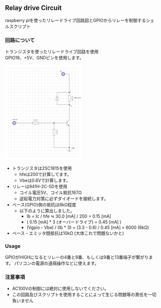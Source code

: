 ## Relay drive Circuit
raspberry piを使ったリレードライブ回路図とGPIOからリレーを制御するシェルスクリプト

### 回路について
トランジスタを使ったリレードライブ回路を使用  
GPIO18、+5V、GNDピンを使用します。  

<img alt="回路図" width="50%" src="schematic.png" />

* トランジスタは2SC1815を使用
  - hfeは200で計算してます。
  - Vbeは0.6Vで計算します。
* リレーは941H-2C-5Dを使用
  - コイル電圧5V、コイル抵抗167Ω
  - 逆起電力対策に必ずダイオードを接続します。
* ベース(GPIO)側の抵抗は6kΩ程度
  - 以下のように算出しました。
    - Ib = Ic / hfe ≒ 30.0 [mA] / 200 = 0.15 [mA]
    - ( 0.15 [mA] * 3 (オーバードライブ) = 0.45 [mA] )
    - (Vgpio - Vbe) / (Ib * 3) = (3.3 - 0.6) / 0.45 [mA] = 6000 (6kΩ)
* ベース・エミッタ間抵抗は10kΩ (大体これで問題ないかと)

### Usage
GPIOがHIGHになるとリレーの4番と8番、もしくは9番と13番端子が繋がります。
パソコンの電源の遠隔操作などに使えます。

### 注意事項
* AC100Vの制御には絶対に使用しないでください。
* この回路及びスクリプトを使用することによって生じる問題等の責任を一切負いません
